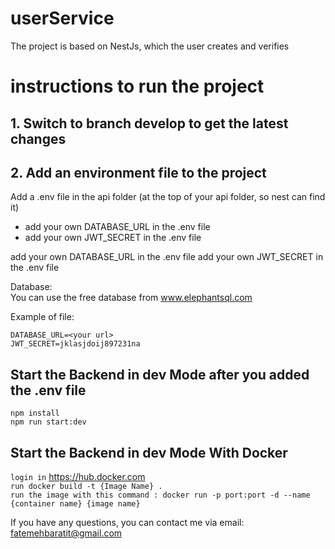 # userService
The project is based on NestJs, which the user creates and verifies

# instructions to run the project
## 1. Switch to branch develop to get the latest changes
## 2. Add an environment file to the project
Add a .env file in the api folder (at the top of your api folder, so nest can find it)
- add your own DATABASE_URL in the .env file
- add your own JWT_SECRET in the .env file

add your own DATABASE_URL in the .env file
add your own JWT_SECRET in the .env file

Database:  
You can use the free database from www.elephantsql.com

Example of file:

    DATABASE_URL=<your url>  
    JWT_SECRET=jklasjdoij897231na

## Start the Backend in dev Mode after you added the .env file
`npm install`  
`npm run start:dev`  


## Start the Backend in dev Mode With Docker
`login in` https://hub.docker.com  
`run docker build -t {Image Name} .`  
`run the image with this command : docker run -p port:port -d --name {container name} {image name} `

If you have any questions, you can contact me via email: fatemehbaratit@gmail.com
